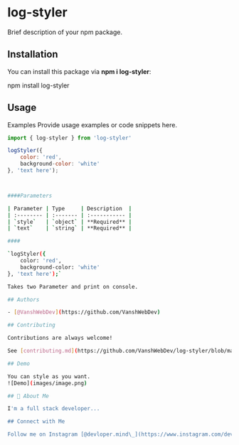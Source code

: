 # log-styler

Brief description of your npm package.

## Installation

You can install this package via **npm i log-styler**:

npm install log-styler


## Usage
Examples
Provide usage examples or code snippets here.

```javascript I'm tab B
import { log-styler } from 'log-styler'

logStyler({
    color: 'red',
    background-color: 'white'
}, 'text here');
```


```bash


####Parameters

| Parameter | Type     | Description  |
| :-------- | :------- | :----------- |
| `style`   | `object` | **Required** |
| `text`    | `string` | **Required** |

####

`logStyler({
    color: 'red',
    background-color: 'white'
}, 'text here');`

Takes two Parameter and print on console.

## Authors

- [@VanshWebDev](https://github.com/VanshWebDev)

## Contributing

Contributions are always welcome!

See [contributing.md](https://github.com/VanshWebDev/log-styler/blob/main/contributing.md) for ways to get started.

## Demo

You can style as you want.
![Demo](images/image.png)

## 🚀 About Me

I'm a full stack developer...

## Connect with Me

Follow me on Instagram [@devloper.mind\_](https://www.instagram.com/devloper.mind_/)
